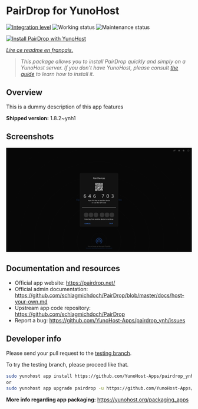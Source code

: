 <!--
N.B.: This README was automatically generated by https://github.com/YunoHost/apps/tree/master/tools/README-generator
It shall NOT be edited by hand.
-->

# PairDrop for YunoHost

[![Integration level](https://dash.yunohost.org/integration/pairdrop.svg)](https://dash.yunohost.org/appci/app/pairdrop) ![Working status](https://ci-apps.yunohost.org/ci/badges/pairdrop.status.svg) ![Maintenance status](https://ci-apps.yunohost.org/ci/badges/pairdrop.maintain.svg)

[![Install PairDrop with YunoHost](https://install-app.yunohost.org/install-with-yunohost.svg)](https://install-app.yunohost.org/?app=pairdrop)

*[Lire ce readme en français.](./README_fr.md)*

> *This package allows you to install PairDrop quickly and simply on a YunoHost server.
If you don't have YunoHost, please consult [the guide](https://yunohost.org/#/install) to learn how to install it.*

## Overview

This is a dummy description of this app features


**Shipped version:** 1.8.2~ynh1

## Screenshots

![Screenshot of PairDrop](./doc/screenshots/pairdrop_screenshot_desktop.png)

## Documentation and resources

* Official app website: <https://pairdrop.net/>
* Official admin documentation: <https://github.com/schlagmichdoch/PairDrop/blob/master/docs/host-your-own.md>
* Upstream app code repository: <https://github.com/schlagmichdoch/PairDrop>
* Report a bug: <https://github.com/YunoHost-Apps/pairdrop_ynh/issues>

## Developer info

Please send your pull request to the [testing branch](https://github.com/YunoHost-Apps/pairdrop_ynh/tree/testing).

To try the testing branch, please proceed like that.

``` bash
sudo yunohost app install https://github.com/YunoHost-Apps/pairdrop_ynh/tree/testing --debug
or
sudo yunohost app upgrade pairdrop -u https://github.com/YunoHost-Apps/pairdrop_ynh/tree/testing --debug
```

**More info regarding app packaging:** <https://yunohost.org/packaging_apps>
